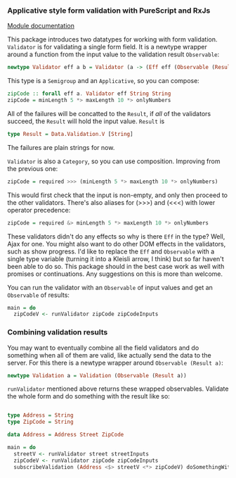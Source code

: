 ### Applicative style form validation with PureScript and RxJs

[Module documentation](https://github.com/anttih/purescript-rx-validation/blob/master/API.md)

This package introduces two datatypes for working with form validation.
`Validator` is for validating a single form field. It is a newtype wrapper
around a function from the input value to the validation result `Observable`:

```haskell
newtype Validator eff a b = Validator (a -> (Eff eff (Observable (Result b))))
```

This type is a `Semigroup` and an `Applicative`, so you can compose:


```haskell
zipCode :: forall eff a. Validator eff String String
zipCode = minLength 5 *> maxLength 10 *> onlyNumbers
```

All of the failures will be concatted to the `Result`, if *all* of the
validators succeed, the `Result` will hold the input value. `Result` is

```haskell
type Result = Data.Validation.V [String] 
```

The failures are plain strings for now.

`Validator` is also a `Category`, so you can use composition. Improving from
the previous one:
  
```haskell
zipCode = required >>> (minLength 5 *> maxLength 10 *> onlyNumbers)
```

This would first check that the input is non-empty, and only then proceed to
the other validators. There's also aliases for (>>>) and (<<<) with lower
operator precedence:

```haskell
zipCode = required &> minLength 5 *> maxLength 10 *> onlyNumbers
```

These validators didn't do any effects so why is there `Eff` in the type? Well,
Ajax for one. You might also want to do other DOM effects in the validators,
such as show progress. I'd like to replace the `Eff` and `Observable` with a
single type variable (turning it into a Kleisli arrow, I think) but so far
haven't been able to do so. This package should in the best case work as well
with promises or continuations. Any suggestions on this is more than welcome.

You can run the validator with an `Observable` of input values and get an
`Observable` of results:

```haskell
main = do
  zipCodeV <- runValidator zipCode zipCodeInputs
```

### Combining validation results

You may want to eventually combine all the field validators and do something
when all of them are valid, like actually send the data to the server. For this
there is a newtype wrapper around `Observable (Result a)`:

```haskell
newtype Validation a = Validation (Observable (Result a))
```

`runValidator` mentioned above returns these wrapped observables. Validate the
whole form and do something with the result like so:

```haskell

type Address = String
type ZipCode = String

data Address = Address Street ZipCode

main = do
  streetV <- runValidator street streetInputs
  zipCodeV <- runValidator zipCode zipCodeInputs
  subscribeValidation (Address <$> streetV <*> zipCodeV) doSomethingWithAddress
```

